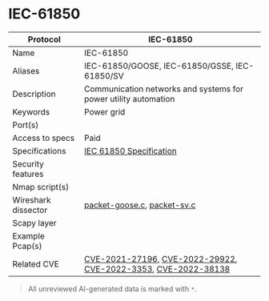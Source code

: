 # IEC-61850

| Protocol | IEC-61850 |
|---|---|
| Name | IEC-61850 |
| Aliases | IEC-61850/GOOSE, IEC-61850/GSSE, IEC-61850/SV |
| Description | Communication networks and systems for power utility automation |
| Keywords | Power grid |
| Port(s) |  |
| Access to specs | Paid |
| Specifications | [IEC 61850 Specification](https://webstore.iec.ch/publication/6028) |
| Security features |  |
| Nmap script(s) |  |
| Wireshark dissector | [packet-goose.c](https://github.com/wireshark/wireshark/blob/master/epan/dissectors/packet-goose.c), [packet-sv.c](https://github.com/wireshark/wireshark/blob/master/epan/dissectors/packet-sv.c) |
| Scapy layer |  |
| Example Pcap(s) |  |
| Related CVE | [CVE-2021-27196](https://nvd.nist.gov/vuln/detail/CVE-2021-27196), [CVE-2022-29922](https://nvd.nist.gov/vuln/detail/CVE-2022-29922), [CVE-2022-3353](https://nvd.nist.gov/vuln/detail/CVE-2022-3353), [CVE-2022-38138](https://nvd.nist.gov/vuln/detail/CVE-2022-38138) |



> All unreviewed AI-generated data is marked with `*`.
